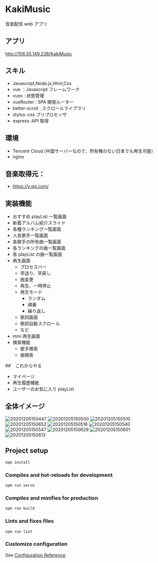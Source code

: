 # KakiMusic

音楽配信 web アプリ

## アプリ

http://106.55.149.238/KakiMusic

## スキル

-   Javascript,Node.js,Html,Css
-   vue ：Javascript フレームワーク
-   vuex : 状態管理
-   vueRouter : SPA 開発ルーター
-   better-scroll : スクロールライブラリ
-   stylus :css プリプロセッサ
-   express :API 取得

## 環境

-   Tencent Cloud (中国サーバーなので、所有権のない日本でも再生可能）
-   nginx

## 音楽取得元：

-   https://y.qq.com/

## 実装機能

-   おすすめ playList 一覧画面
-   新着アルバム紹介スライド
-   各種ランキング一覧画面
-   人気歌手一覧画面
-   各歌手の所有曲一覧画面
-   各ランキングの曲一覧画面
-   各 playList の曲一覧画面
-   再生画面
    -   プロセスバー
    -   早送り、早戻し
    -   曲変更
    -   再生、一時停止
    -   再生モード
        -   ランダム
        -   順番
        -   繰り返し
    -   歌詞画面
    -   歌詞自動スクロール
    -   など
-   mini 再生画面
-   検索機能
    -   歌手検索
    -   曲検索

##　これからやる

-   マイページ
-   再生履歴機能
-   ユーザーのお気に入り playList

## 全体イメージ

![20201205150447](https://raw.githubusercontent.com/kakigakki/picBed/master/imgs/20201205150447.png)
![20201205150500](https://raw.githubusercontent.com/kakigakki/picBed/master/imgs/20201205150500.png)
![20201205150510](https://raw.githubusercontent.com/kakigakki/picBed/master/imgs/20201205150510.png)
![20201205150652](https://raw.githubusercontent.com/kakigakki/picBed/master/imgs/20201205150652.png)
![20201205150516](https://raw.githubusercontent.com/kakigakki/picBed/master/imgs/20201205150516.png)
![20201205150540](https://raw.githubusercontent.com/kakigakki/picBed/master/imgs/20201205150540.png)
![20201205150547](https://raw.githubusercontent.com/kakigakki/picBed/master/imgs/20201205150547.png)
![20201205150629](https://raw.githubusercontent.com/kakigakki/picBed/master/imgs/20201205150629.png)
![20201205150601](https://raw.githubusercontent.com/kakigakki/picBed/master/imgs/20201205150601.png)
![20201205150613](https://raw.githubusercontent.com/kakigakki/picBed/master/imgs/20201205150613.png)

## Project setup

```
npm install
```

### Compiles and hot-reloads for development

```
npm run serve
```

### Compiles and minifies for production

```
npm run build
```

### Lints and fixes files

```
npm run lint
```

### Customize configuration

See [Configuration Reference](https://cli.vuejs.org/config/).
